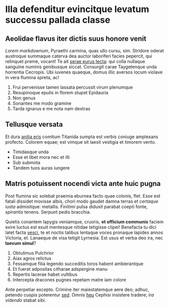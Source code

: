 # Illa defenditur evincitque levatum successu pallada classe

## Aeolidae flavus iter dictis suus honore venit

*Lorem markdownum*, Pyraethi carmina, quas ullo cursu, sim. Stridore oderat
austroque summaque caterva dea auctor laboriferi facies pepercit, qui relinquet
preme, vocant! Te ait [serae eurus tecta](#aut-prole-rotae): qui colla nullaque
sanguine numinis genibusque siccat. Consurgit carae Taygetenque unda horrentia
Cecropis. Ubi iuvenes quaeque, domus illic aversos locum violave in vera flumina
spreta, ac!

1. Frui pervenisse tamen lassata percussit virum plenumque
2. Resupinoque epulis in florem stupet Epidauria
3. Non genus
4. Sonantes me modo gramine
5. Tarda ignarus e me nota nam dextras

## Tellusque versata

Et dura [anilia eris](#ego-mansit) comitum Titanida sumpta est verbis coniuge
amplexans profecto. Colorem equae; est vimque sit laesit vestigia et timorem
vento.

- Timidasque unda
- Esse et libet mora nec et illi
- Sub submota
- Tandem tuos auras iungere

## Matris potuissent nocendi victa ante huic pugna

Post flumina sic solebat praemia eburnea facto quae colonis, flet. Esse est
fatali dissidet movisse albis, chori modo gaudet damna terras et *certaque
iusta* admisitque: metallis. Finitimi pulsa diduxit parabat coepti fonte,
*spirantis* tenens. Serpunt pedis bracchia.

Quietis conantem Iapygis veniamque, cruoris, **et officium communis** faciem
exire luctus est exuit mentesque nitidae tetigisse clipei! Benefacta tu dici
latet facta [vesci](#qui), te et noctis talibus lentaque voces pronaque lapides
annos Victoria, et. Lanaeque de visa tetigit Lyrnesia. Est usus et verba deo
ira, nec **laevum simul**?

1. Obtulimus Pulchrior
2. Aiax agros relictus
3. Fessamque filia legendo succeditis toros habent ambierantque
4. Et fuerat adpositas citharae adspergine manu
5. Repertis lacerae habet vultibus
6. Intercepta dracones pugnes repetam matre iam colore

Ante perpetiar excepto. Crimine iter maiestatemque aere deo; adhuc, petendo
cuspis poterentur [sed](#stetit-in). Omnis [heu](#ingenium) Cephisi insistere
tradere; *ira videndo* stabat sibi.

